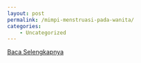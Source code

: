 ```yaml
---
layout: post
permalink: /mimpi-menstruasi-pada-wanita/
categories:
    - Uncategorized
---
```


[Baca Selengkapnya](/02)